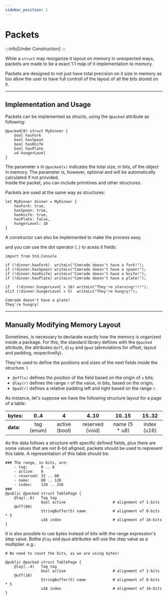 ```yaml
---
sidebar_position: 1
---
```


# Packets
:::info[Under Construction]
:::

While a `struct` may reorganize it layout on memory in unexpected ways, packets are made to be a exact
1:1 map of it implementation to memory.

Packets are designed to not just have total precision on it size in memory as too allow the user to
have full controll of the layout of all the bits stored on it.

---
## Implementation and Usage

Packets can be implemented as structs, using the `@packed` attribute as following:
```abs
@packed(8) struct MyDinner {
	bool hasFork
	bool hasSpoon
	bool hasKnife
	bool hasPlate
	u4 hungerLevel
}
```

The parameter x in `@packed(x)` indicates the total size, in bits, of the object in memory.
The parameter is, however, optional and will be automatically calculated if not provided. \
Inside the packet, you can include primitives and other structures.

Packets are used at the same way as structures:
```abs
let MyDinner dinner = MyDinner {
	hasFork: true,
	hasSpoon: true,
	hasKnife: true,
	hasPlate: false,
	hungerLevel: 10
}
```
A constructor can also be implemented to make the
process easy.

and you can use the dot operator (`.`) to acess it fields:
```abs
import from Std.Console

if (!dinner.hasFork)  writeLn("Comrade doesn't have a fork!");
if (!dinner.hasSpoon) writeLn("Comrade doesn't have a spoon!");
if (!dinner.hasKnife) writeLn("Comrade doesn't have a knife!");
if (!dinner.hasPlate) writeLn("Comrade doesn't have a plate!");

if   (!dinner.hungerLevel > 10) writeLn("They're starving!!!!");
elif (!dinner.hungerLevel > 5)  writeLn("They're hungry!");
```

```text title="Console Output"
Comrade doesn't have a plate!
They're hungry!
```

---
## Manually Modifying Memory Layout

Sometimes, is necessary to declarate exactly how the memory is organized inside a package.
For this, the standard library defines with the `@packed` attribute, the attributes `@off`,
 `@lay` and `@pad` (abreviations for offset, layout and padding, respectivelly).

They're used to define the positions and sizes of the next fields inside the structure. \
- `@off(x)` defines the position of the field based on the origin of `x` bits;
- `@lay(r)` defines the range `r` of the value, in bits, based on the origin;
- `@pad(r)` defines a relative padding left and right based on the range `r`.

As instance, let's suppose we have the following structure layout for a page of a table:

| bytes:    | 0..4       | 4             | 4..10           | 10..15        | 15..32      |
|:----------|:----------:|:-------------:|:---------------:|:-------------:|:-----------:|
| **data:** | tag (enum) | active (bool) | reserved (void) | name (5 * u8) | index (u16) |

As the data follows a structure with specific defined fields, plus there are some
values that are not 8-bit alligned, packets should be used to represent this table.
A representation of this table should be:
```abs
### The range, in bits, are:
	- tag:      0 .. 8
	- active:   8
	- reserved: 32 .. 80
	- name:     80 .. 120
	- index:    120 .. 256
###
@public @packed struct TablePage {
	@lay(..8)   Tag tag
				bool active                     # alignment of 1-bits
	@off(80)
				StringBuffer(5) name            # alignment of 8-bits * 5
				u16 index                       # alignment of 16-bits
}
```

It is also possible to use bytes instead of bits with the range expression's step value.
Bothe `@lay` and `@pad` attributes will use the step value as a multiplier.
e.g.:

```abs
# No need to count the bits, as we are using bytes!

@public @packed struct TablePage {
	@lay(..4)   Tag tag
				bool active                     # alignment of 1-bits
	@off(10)
				StringBuffer(5) name            # alignment of 8-bits * 5
				u16 index                       # alignment of 16-bits
}
```
